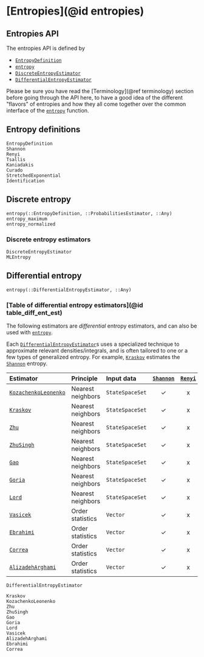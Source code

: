 # [Entropies](@id entropies)

## Entropies API

The entropies API is defined by

- [`EntropyDefinition`](@ref)
- [`entropy`](@ref)
- [`DiscreteEntropyEstimator`](@ref)
- [`DifferentialEntropyEstimator`](@ref)

Please be sure you have read the [Terminology](@ref terminology) section before going through the API here, to have a good idea of the different "flavors" of entropies and how they all come together over the common interface of the [`entropy`](@ref) function.

## Entropy definitions

```@docs
EntropyDefinition
Shannon
Renyi
Tsallis
Kaniadakis
Curado
StretchedExponential
Identification
```

## Discrete entropy

```@docs
entropy(::EntropyDefinition, ::ProbabilitiesEstimator, ::Any)
entropy_maximum
entropy_normalized
```

### Discrete entropy estimators

```@docs
DiscreteEntropyEstimator
MLEntropy
```

## Differential entropy

```@docs
entropy(::DifferentialEntropyEstimator, ::Any)
```

### [Table of differential entropy estimators](@id table_diff_ent_est)

The following estimators are *differential* entropy estimators, and can also be used
with [`entropy`](@ref).

Each [`DifferentialEntropyEstimator`](@ref)s uses a specialized technique to approximate relevant
densities/integrals, and is often tailored to one or a few types of generalized entropy.
For example, [`Kraskov`](@ref) estimates the [`Shannon`](@ref) entropy.

| Estimator                    | Principle         | Input data | [`Shannon`](@ref) | [`Renyi`](@ref) | [`Tsallis`](@ref) | [`Kaniadakis`](@ref) | [`Curado`](@ref) | [`StretchedExponential`](@ref) |
| :--------------------------- | :---------------- | :--------- | :---------------: | :-------------: | :---------------: | :------------------: | :--------------: | :----------------------------: |
| [`KozachenkoLeonenko`](@ref) | Nearest neighbors | `StateSpaceSet`  |        ✓         |        x        |         x         |          x           |        x         |               x                |
| [`Kraskov`](@ref)            | Nearest neighbors | `StateSpaceSet`  |        ✓         |        x        |         x         |          x           |        x         |               x                |
| [`Zhu`](@ref)                | Nearest neighbors | `StateSpaceSet`  |        ✓         |        x        |         x         |          x           |        x         |               x                |
| [`ZhuSingh`](@ref)           | Nearest neighbors | `StateSpaceSet`  |        ✓         |        x        |         x         |          x           |        x         |               x                |
| [`Gao`](@ref)                | Nearest neighbors | `StateSpaceSet`  |        ✓         |        x        |         x         |          x           |        x         |               x                |
| [`Goria`](@ref)              | Nearest neighbors | `StateSpaceSet`  |        ✓         |        x        |         x         |          x           |        x         |               x                |
| [`Lord`](@ref)               | Nearest neighbors | `StateSpaceSet`  |        ✓         |        x        |         x         |          x           |        x         |               x                |
| [`Vasicek`](@ref)            | Order statistics  | `Vector`   |        ✓         |        x        |         x         |          x           |        x         |               x                |
| [`Ebrahimi`](@ref)           | Order statistics  | `Vector`   |        ✓         |        x        |         x         |          x           |        x         |               x                |
| [`Correa`](@ref)             | Order statistics  | `Vector`   |        ✓         |        x        |         x         |          x           |        x         |               x                |
| [`AlizadehArghami`](@ref)    | Order statistics  | `Vector`   |        ✓         |        x        |         x         |          x           |        x         |               x                |

```@docs
DifferentialEntropyEstimator
```

```@docs
Kraskov
KozachenkoLeonenko
Zhu
ZhuSingh
Gao
Goria
Lord
Vasicek
AlizadehArghami
Ebrahimi
Correa
```
